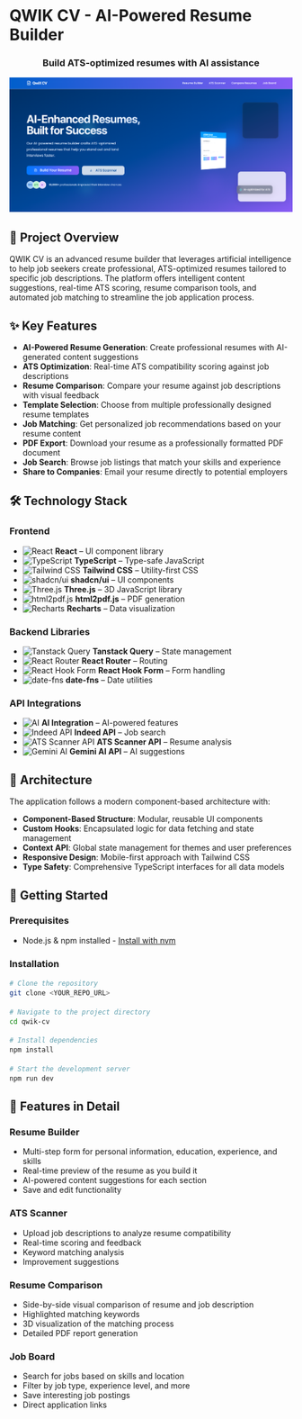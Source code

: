 
# QWIK CV - AI-Powered Resume Builder

<div align="center">
  <h3>Build ATS-optimized resumes with AI assistance</h3>
</div>

![QWIK CV Banner](qwixcv-main/public/og-image.png)

## 🚀 Project Overview

QWIK CV is an advanced resume builder that leverages artificial intelligence to help job seekers create professional, ATS-optimized resumes tailored to specific job descriptions. The platform offers intelligent content suggestions, real-time ATS scoring, resume comparison tools, and automated job matching to streamline the job application process.

## ✨ Key Features

- **AI-Powered Resume Generation**: Create professional resumes with AI-generated content suggestions
- **ATS Optimization**: Real-time ATS compatibility scoring against job descriptions
- **Resume Comparison**: Compare your resume against job descriptions with visual feedback
- **Template Selection**: Choose from multiple professionally designed resume templates
- **Job Matching**: Get personalized job recommendations based on your resume content
- **PDF Export**: Download your resume as a professionally formatted PDF document
- **Job Search**: Browse job listings that match your skills and experience
- **Share to Companies**: Email your resume directly to potential employers

## 🛠️ Technology Stack

### Frontend  
- ![React](https://img.shields.io/badge/-React-61DAFB?style=flat&logo=react&logoColor=white) **React** – UI component library  
- ![TypeScript](https://img.shields.io/badge/-TypeScript-3178C6?style=flat&logo=typescript&logoColor=white) **TypeScript** – Type-safe JavaScript  
- ![Tailwind CSS](https://img.shields.io/badge/-TailwindCSS-38B2AC?style=flat&logo=tailwind-css&logoColor=white) **Tailwind CSS** – Utility-first CSS  
- ![shadcn/ui](https://img.shields.io/badge/-shadcn/ui-000000?style=flat) **shadcn/ui** – UI components  
- ![Three.js](https://img.shields.io/badge/-Three.js-000000?style=flat&logo=three.js&logoColor=white) **Three.js** – 3D JavaScript library  
- ![html2pdf.js](https://img.shields.io/badge/-html2pdf.js-FF0000?style=flat) **html2pdf.js** – PDF generation  
- ![Recharts](https://img.shields.io/badge/-Recharts-0088CC?style=flat&logo=recharts&logoColor=white) **Recharts** – Data visualization  

### Backend Libraries  
- ![Tanstack Query](https://img.shields.io/badge/-Tanstack%20Query-FF4154?style=flat) **Tanstack Query** – State management  
- ![React Router](https://img.shields.io/badge/-React%20Router-CA4245?style=flat&logo=react-router&logoColor=white) **React Router** – Routing  
- ![React Hook Form](https://img.shields.io/badge/-React%20Hook%20Form-EC5990?style=flat) **React Hook Form** – Form handling  
- ![date-fns](https://img.shields.io/badge/-date--fns-008000?style=flat) **date-fns** – Date utilities  

### API Integrations  
- ![AI](https://img.shields.io/badge/-AI%20Integration-FF9900?style=flat) **AI Integration** – AI-powered features  
- ![Indeed API](https://img.shields.io/badge/-Indeed%20API-003A9B?style=flat) **Indeed API** – Job search  
- ![ATS Scanner API](https://img.shields.io/badge/-ATS%20Scanner-006400?style=flat) **ATS Scanner API** – Resume analysis  
- ![Gemini AI](https://img.shields.io/badge/-Gemini%20AI-4285F4?style=flat&logo=google&logoColor=white) **Gemini AI API** – AI suggestions  



## 📐 Architecture

The application follows a modern component-based architecture with:

- **Component-Based Structure**: Modular, reusable UI components
- **Custom Hooks**: Encapsulated logic for data fetching and state management
- **Context API**: Global state management for themes and user preferences
- **Responsive Design**: Mobile-first approach with Tailwind CSS
- **Type Safety**: Comprehensive TypeScript interfaces for all data models

## 🚀 Getting Started

### Prerequisites
- Node.js & npm installed - [Install with nvm](https://github.com/nvm-sh/nvm#installing-and-updating)

### Installation

```sh
# Clone the repository
git clone <YOUR_REPO_URL>

# Navigate to the project directory
cd qwik-cv

# Install dependencies
npm install

# Start the development server
npm run dev
```

## 📱 Features in Detail

### Resume Builder
- Multi-step form for personal information, education, experience, and skills
- Real-time preview of the resume as you build it
- AI-powered content suggestions for each section
- Save and edit functionality

### ATS Scanner
- Upload job descriptions to analyze resume compatibility
- Real-time scoring and feedback
- Keyword matching analysis
- Improvement suggestions

### Resume Comparison
- Side-by-side visual comparison of resume and job description
- Highlighted matching keywords
- 3D visualization of the matching process
- Detailed PDF report generation

### Job Board
- Search for jobs based on skills and location
- Filter by job type, experience level, and more
- Save interesting job postings
- Direct application links

